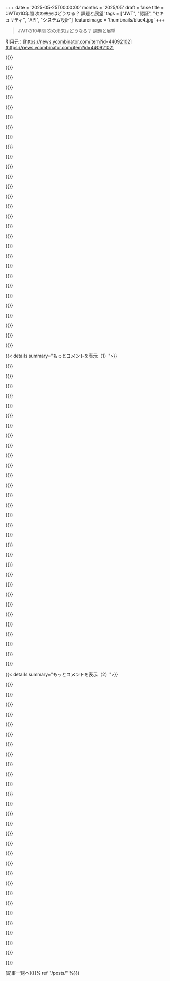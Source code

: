 +++
date = '2025-05-25T00:00:00'
months = '2025/05'
draft = false
title = 'JWTの10年間 次の未来はどうなる？ 課題と展望'
tags = ["JWT", "認証", "セキュリティ", "API", "システム設計"]
featureimage = 'thumbnails/blue4.jpg'
+++

> JWTの10年間 次の未来はどうなる？ 課題と展望

引用元：[https://news.ycombinator.com/item?id=44092102](https://news.ycombinator.com/item?id=44092102)




{{<matomeQuote body="俺がJWTで困るのは、ユーザーID以外の中身は長期間有効って思えないこと。<br>アカウントが危ない時はすぐに認証を止めたいでしょ？ってことは、結局リクエストごとに認証データベースを見なきゃダメってこと。それなら、JWTの中身もすぐそこで取れるじゃん。<br>役割だって、管理者から権限下げたらすぐ反映してほしいし。<br>そうすると、残るのはただ統一されたクライアントID形式だけで、それもまあ便利だけど、JWTの本来の「凄さ」じゃない気がするんだ。" userName="martinald" createdAt="2025/05/26 03:54:08" color="#ff5733">}}




{{<matomeQuote body="アクティブなユーザーのログアウトとか削除、権限変更って、そんなに頻繁じゃないから、失効リストのサイズは存在するトークンの数と比べたらすごく小さいんだ。<br>超速いLookupシステム（例えばブロードキャストとメモリ内のストア）で失効リストを持っておけばいいし、トークンの有効期限を短めに（5分から60分とか）すれば大丈夫。<br>これでトークンの有効性チェックの回数が大幅に減らせるし、認証システムが止まってもある程度大丈夫になる。基本的なアプリだと認証データが他のデータと同じデータベースに入ってるから関係ないかもしれないけど、大きなシステムだとそうじゃないことが多いからね。" userName="the_duke" createdAt="2025/05/26 04:55:49" color="#ff5733">}}




{{<matomeQuote body="それ聞くと、めっちゃ狭い分野でしか働いたことないみたいに聞こえるな。<br>頻繁じゃない？いや、エンタープライズソフトウェアとかプロジェクト管理とか、共同作業する系だと常に起きてるよ。<br>JWTみたいな技術でイライラするのは、RedditとかNetflixみたいな、滅多にない超有名サイトには合うけど、それ以外には全然合わないってこと。<br>みんなトークンの期限切れを待つんじゃなくて、権利をすぐに無効にしたいのにさ。<br>それなのに、誰かがブログ書いて、バカな”ソフトウェアアーキテクト”どもがそれしか選択肢ないみたいにしたせいで、みんなこの微妙な技術に苦労させられてるんだ。<br>JWT使わないとなんか間違ってるみたいになってるけど、ほんとは大規模な認証方法としては超ニッチなやり方のはず。<br>シンプルなCookieベースのトークンの方が、今でも多くのアプリにとってはるかに良い選択肢だよ。" userName="mattmanser" createdAt="2025/05/26 12:26:32" color="#ff5733">}}




{{<matomeQuote body="＞一番シンプルなクライアント認証状態のユースケースだと、アカウントが侵害されたらすぐに認証を無効化したい。ということは、結局リクエストごとに認証データベースを確認しないといけないし、クレームに入ってる他の情報もそこで素早く取れただろうと。<br>ついでに言うと、俺が前に作ったシステムでこの「アクセスするたびに失効チェックでDBを見なきゃいけない」って問題をうまく回避できた方法があるよ。大事なのは２つ気づくこと。<br>1. 失効（というか通常は「明示的なログアウト」のこと）って、多くのユーザーアプリのパターンでは実はかなり珍しいんだ。例えば、多くのウェブアプリでユーザーはめったに明示的にログアウトしないし、モバイルアプリだとさらに珍しい。<br>2. 失効リストは、トークンの有効期限と同じ期間だけ持っておけば良いんだ。例えばトークン有効期限が30分なら、正午にユーザーのトークンを失効させても、12時半にはその失効情報を捨てて良い。なぜなら、その失効の影響を受けるトークンはすべて期限切れになってるから。<br>だから、トークンの有効期限を比較的短く（例えば30分）すれば、失効リストのサイズはほぼ常にメモリに収まるんだ。で、俺が作ったのはこれ。<br>1. トークンが失効したかどうかのインターフェースは基本的に「getEarliestTokenIssuedAt(userId: string): Date」で、要は特定のユーザーのトークンが有効とみなされる一番古い発行時刻は何時か、っていうもの。だから、ユーザーの以前発行されたトークンを失効させるってことは、この日付をNow()に設定するだけで、それより前に発行されたトークンは無効とみなされるわけ。<br>2. postgresに、ユーザーIDと有効なトークンの一番早い日付だけを保存するテーブルを持っていた。でも、postgresのNOTIFY機能を使って、このテーブルに何か行が追加されたら、全サーバーにブロードキャストを送るようにしてたんだ。<br>3. 俺のサーバーは、そのテーブルのローカルコピーをメモリに持っていただけ。繰り返しになるけど、一番長いトークン有効期限より古いエントリは捨てて良かったから、これはメモリに収まったんだ。<br>万が一、何らかの理由で現在の失効リストがメモリに収まらなくなったとしても、システム内に「メモリがいっぱいだ」ってことを知らせる仕組みを作っておいて、そうしたらpostgres’にコールバックするようにしてたんだけど、これも数分後には自然と解消されるんだ。失効が減って、トークン有効期限の窓が過ぎればね。<br>これって実際より複雑に聞こえるけど、メリットはこれ。<br>1. ほとんどステートレスじゃないこと。スケーラビリティにすごく良かった。<br>2. トークン検証はほぼ常にメモリ内でできたこと。システムを数年運用したけど、メモリ内の失効リストが大きくなりすぎた状態には一度も当たらなかったよ。" userName="hn_throwaway_99" createdAt="2025/05/26 04:54:21" color="#ff5c5c">}}




{{<matomeQuote body="失効リストの提案RFCとかってあるの？" userName="CafeRacer" createdAt="2025/05/26 06:36:46" color="">}}




{{<matomeQuote body="不正利用されたトークンに関する思いつきなんだけど、うまくいくか分からないよ。<br>クライアントのIPアドレスとかをトークンに入れたらどうかな？そうすれば、別のIPアドレスからリクエストが来た瞬間にサーバーは拒否（して不正利用としてマーク）できるんじゃない？<br>ただし、大きなビルの中のDHCP／無線みたいに、IPアドレスが変わる人を無効にしちゃうってのは分かってる。" userName="fifticon" createdAt="2025/05/26 07:13:08" color="">}}




{{<matomeQuote body="これを見てみてもいいかも（まだドラフトだけど）：<br>https://datatracker.ietf.org/doc/draft-ietf-oauth-status-lis..." userName="pwlb" createdAt="2025/05/26 07:35:55" color="#ff33a1">}}




{{<matomeQuote body="誰かの認証を5分以内に無効にしないといけなくて、遅延が許されなかった例を何か教えてくれる？それって現実の生活より、架空の”ファイブナイン”（高可用性の指標）エンジニアリングみたいなものだと思うけどな。" userName="bilater" createdAt="2025/05/26 17:20:27" color="">}}




{{<matomeQuote body="Status Listは、ニアリアルタイム（ほぼリアルタイム）の失効要件は解決しないと思うな。<br>Status List自体にTTLがあって、そのTTLが切れるまで再読み込みされない。これは、ステートフルなRefresh TokenとステートレスなAccess Tokenを持つ一般的なやり方と実質的に似てるんだ。Status Listの”ttl”クレームは、その点でAccess Tokenの”exp”クレームと同じで、同じトレードオフがある。Status ListのTTLを短くすることはできるけど、それはキャッシュミスによる高遅延のネットワーク呼び出しの頻度が高くなるコストを伴う。<br>これを避けるための古典的な解決策（失効リスト全体がメモリに収まる一般的なケースで）は、トークン検証者に失効情報を伝播するためのプッシュ型かPub／Sub型のメカニズムを持つことだよ。" userName="unscaled" createdAt="2025/05/26 12:04:54" color="#45d325">}}




{{<matomeQuote body="JWTじゃないトークンって、本当に”Bearer”トークンって言えるの？" userName="pbreit" createdAt="2025/05/26 05:55:39" color="">}}




{{<matomeQuote body="あんたの説明だと、どのデバイスでログアウトしても「全デバイスからログアウト」になっちゃいそうじゃん。ユーザーがそんなこと望んでないだろうし、他に選択肢ないならそうなるかもだけどさ。" userName="fmbb" createdAt="2025/05/26 06:16:16" color="#45d325">}}




{{<matomeQuote body="ちょっと視点が狭いと思うな。例えばメールで送るmagic linkだって、有効期限かなり長くできるしさ。" userName="paulddraper" createdAt="2025/05/26 05:37:33" color="">}}




{{<matomeQuote body="ユーザーの”ログアウト”ってのは、使ってるデバイスからJWTを消すだけでいいはずだよ。トークンが漏れてないなら、バックエンドの作業はいらない。有効期限内のトークンをブラックリスト化するほど安全？いや、そこまでじゃないけど、まあまあのセキュリティと実装の簡単さの間で妥当な妥協点だろ。" userName="littlecranky67" createdAt="2025/05/26 07:23:29" color="#ff5733">}}




{{<matomeQuote body="従業員がクビになったときは？" userName="dcrazy" createdAt="2025/05/26 18:11:42" color="">}}




{{<matomeQuote body="Status ListのTTLについて、ドラフトではオプションで、キャッシュ更新はTTL満了を待たずにできる。TTLは古さの限界を示す。失効リスト更新頻度には限界があり、特権操作には短命トークンが推奨。長寿命トークンで特権操作を許してるなら、問題は失効リストじゃないかも。" userName="motorest" createdAt="2025/05/26 19:39:55" color="#ff5c5c">}}




{{<matomeQuote body="なんでJWTが認可（authorization）に使えないと思ってるのか分かんないな。それを”puppynoob”なやり方ってけなすのは、逆にあんたの知識が怪しいって言ってるようなもんだよ。GoogleのFirebaseみたいに何百万ユーザーもいる大きなシステムでは、ユーザーのクレームをトークンに保存して、それをパーミッション検証に使ってるんだからさ。" userName="hn_throwaway_99" createdAt="2025/05/26 05:17:33" color="#38d3d3">}}




{{<matomeQuote body="クライアントのIPアドレスって、あんたが思ってるよりずっとよく変わるんだぜ。特にモバイルネットワークだとね。" userName="hn_throwaway_99" createdAt="2025/05/26 11:15:12" color="">}}




{{<matomeQuote body="これが最善って感じかな（まあ、Bloom filter使えば失効リストのサイズをもっと縮められるけどね）、でもDoS攻撃に弱い気がするな。アカウントを1万個作って同時に全部ログアウトさせて、サーバーを遅いPostgreSQLモードに強制できるんじゃ？" userName="akoboldfrying" createdAt="2025/05/26 08:40:42" color="#38d3d3">}}




{{<matomeQuote body="magic linkは大体認証にしか使われない。だからプリンシパル削除や権限下げても、認証したやつは関連操作しかできず、チェックは検証後。magic link自体が認可クレームも運んでる場合は別。" userName="ithkuil" createdAt="2025/05/26 05:49:49" color="#785bff">}}




{{<matomeQuote body="解雇するって言ってからすぐアクセス消すとかじゃなくてさ、事前に消しとくか、少し猶予あげなよ（今日いっぱいは大丈夫とか、この会議の後ねとか）。どっちにしろ、JWTの有効期限が毎秒切れるか5分おきかとか、そんなこと全然関係ないよ。現実的なこと話したいんだ、ありもしないシナリオを夢見てるわけじゃないんだから。" userName="bilater" createdAt="2025/05/26 19:16:56" color="">}}




{{<matomeQuote body="Statuslistはリアルタイム取り消しには向いてないってば。あれはキャッシュしたり定期更新するリストの話なんだよ。5分遅れでもOKなら、Statefulなリフレッシュトークンで十分じゃん。Auth0とかKeycloakは対応してるよ。でも、管理画面みたいに即時取り消しが必要な場面もあって、その場合はStatelessトークンの速さとStatefulの安全性を両立させる別のアプローチ（APIチェックとか）が必要なんだ。WSO2とかがやってるやつね。Statuslistはその解決にならない。" userName="unscaled" createdAt="2025/05/27 08:49:09" color="#38d3d3">}}




{{<matomeQuote body="＞ ユーザーの「ログアウト」アクションは、使ってるデバイスからJWTを削除するだけでいい<br>そうある「べき」とは言わないかな。そうなる「かも」ね。他のデバイスのセッションを終わらせられなくても気にしないなら、それでいいけどさ。" userName="orphea" createdAt="2025/05/26 10:19:27" color="">}}




{{<matomeQuote body="JWTを5分でリフレッシュするのはマジで問題多すぎ。間違って招待しちゃった人のアクセス即止めたいとか、金融系で不正アクセスあった時にすぐ止めたいとか、ロール変更がすぐ反映されないとか、共同作業で困る場面がいっぱいあるんだ。あと、アイドルユーザーが頻繁にバックエンド叩いたり、IOTデバイスやモバイルアプリだとトークン期限切れでデータ取れないとか、プッシュ通知と連携しにくいとか、デメリットだらけなんだよ。" userName="martinald" createdAt="2025/05/26 23:12:40" color="#785bff">}}




{{<matomeQuote body="アカウント侵害時の取り消しはシステムによるよ。OIDCなら、短いAccess/IDトークン（秒〜分）と長いRefreshトークン（日〜月）を組み合わせて、即時性と透過的な再認証を両立できるんだ。銀行みたいに厳しいとこは両方短く、普通のアプリならRefresh長く、みたいに柔軟に設定できるのが良い点だね。" userName="mooreds" createdAt="2025/05/26 12:50:51" color="#785bff">}}




{{<matomeQuote body="取り消しリストはトークンが期限切れになるまで持っとけばいいだけなんだよ。例えば30分有効なトークンなら、取り消し記録も30分で消せる。こういうのはRedisみたいなシンプルなキーバリューストアを使うのにピッタリだね。dockerコンテナ立てて、手動で無効化されたトークンを、本来の有効期限と一緒に突っ込んどけばOK。" userName="vintermann" createdAt="2025/05/26 06:02:53" color="">}}




{{<matomeQuote body="＞ それは珍しいことではなく、エンタープライズソフトウェア、プロジェクト管理ソフトウェア、共同作業を行うあらゆる場所で常に起こっている<br>そういうシステムでも、全ての有効なトークンに比べて取り消されるトークンの数はまだ少ないってことで意見一致するでしょ？<br>＞ 他の皆は、トークンが期限切れになるのを待つのではなく、権利の即時取り消しを望んでいる。<br>取り消しリストを使えば、それでも即時取り消しはできるんだよ。取り消しを全てのRelying Partyに伝播させちゃえば、トークンは事実上、早期に期限切れになるんだから。" userName="konha" createdAt="2025/05/26 12:41:41" color="">}}




{{<matomeQuote body="＞ 認証システムのダウンタイムにシステムが耐えられるようにする<br>取り消しを扱うシステムのこと言ってる？もしそうなら、それがダウンしてる間も通常通り業務続けたら、君自身のシステムが脆弱になっちゃうじゃん。" userName="nextaccountic" createdAt="2025/05/27 09:53:51" color="">}}




{{<matomeQuote body="JWTが一部のサイトにしか合わないなんて嘘っぱちだよ。サービス設計のスキルがないだけじゃないの？「皆即時取り消ししたい」って言うけど、JWTは全然それを妨げないから。短い有効期限とか、jti denylistとか、色んな方法で対応できるんだ。自分で問題を複雑にしておいて、JWTのせいにするのはおかしいよ。" userName="motorest" createdAt="2025/05/26 19:46:40" color="#ff5c5c">}}




{{<matomeQuote body="トークン自体を保存する必要すらないかもね。Claimに含まれる、アカウントが良い状態にあるって示すデータだけを持っておけば。そうすれば何個でもトークン発行できるし、検証ステップでClaimが正しいことを確認すればいいだけ。" userName="bandoti" createdAt="2025/05/26 12:34:51" color="">}}




{{<matomeQuote body="個人的には，めちゃくちゃ短命なアクセストークンを持つことの複雑さとコストは，リクエストごとに1回DB見るより全然マシじゃね？" userName="afiori" createdAt="2025/05/26 18:07:24" color="">}}




{{< details summary="もっとコメントを表示（1）">}}

{{<matomeQuote body="JWT使おうと思うたびに，なんか最適じゃない気がして，まじで使えるユースケースを見つけられてないんだよね．2FAを例に考えても，JWT使うよりDBでユニークなチャレンジキー管理した方が，セキュリティや試行回数制限の面で優れてると思うんだ．Server-server通信とかmicroserviceでも必要か疑問．結局，DB参照の方がマシなんじゃない？" userName="hdjrudni" createdAt="2025/05/26 01:51:34" color="#ff5733">}}




{{<matomeQuote body="JWTにはclaimsを含めることができるんだ．これが違い．JWTは最初から少し複雑なデータ構造になってる．認証(authN)と認可(authZ)をまとめてできるよ．<br>個別のブラウザクッキーでも全部できるけど，複雑になるだろうね．でも，セッションクッキーをDBに保存すれば，サーバー側でclaimsを扱って，そのクッキーで全部紐付けられる．だから，どっちの方法でもできると思うよ．JWTは相互認証（共有シークレット）だけど，クッキーはそうじゃない．" userName="gerdesj" createdAt="2025/05/26 02:07:11" color="#785bff">}}




{{<matomeQuote body="何だって「claims」を含めることはできるよ．ClaimsなんてJSONオブジェクトのフィールドにすぎないんだから．<br>もしLibsodiumのsecretboxベースで独自のトークン形式を使ってるなら，`secretbox_seal(secret_key, json_encode(claims))` ってやるだけ．超簡単ワンライナーだよ．JSONじゃなくてMessagePackとかprotocol buffers使えば，トークンサイズも少し節約できる．<br>JWTは他に，key rotationの扱い方（「kid」claimとJWKs discovery urls使うとか），bearer tokenをPoP構造（DPoP）に紐付けるとか，そういう標準化をやってくれるかもしれないけど，それは全部標準化の話．そして標準として，JWTは柔軟すぎだし曖昧すぎる．もっと良い標準案も出てるし，JWTが使われてるほとんどのこと（相互運用性のないアクセストークン）には過剰だよ．" userName="unscaled" createdAt="2025/05/26 05:36:44" color="#ff5733">}}




{{<matomeQuote body="＞ 何がユースケースなの？<br>僕がいつも聞くJWTのユースケースって，だいたい”serverless”の流行り/バズの一部だったね．理論的にはこう説明されてた：JWTを使えば，認証に関してアプリケーションロジックをステートレスにできる．だから，セッションDB/KVストアからユーザー情報をロードする必要がない．リクエストの中に全部入ってるから…．それが意味をなす唯一の方法は，アプリ自体がストレージを全く持たない場合だけだ．認証ソースも含めて，全部リモートのAPI/サービスに依存してる場合．そういうアプリも確かにあるだろうけど，ほとんどの場合はそう使われてるとは思えないね．<br>この業界が新しいキラキラしたものに夢中になる能力を，決して過小評価しちゃいけないよ．<br>何年も前，ジュニア開発者と仕事したときに，目から鱗の経験をしたんだ．彼が，CRUDなPHP/MySQLアプリを書いてたんだけど，mysql環境の設定で問題があって，”localhost”接続でよくあるソケット接続の問題だったんだ．でも，彼はその問題を理由にアプリ全体をMongoDBを使うように書き換えることにしたんだ．<br>言ったように：この業界が新しいキラキラしたものに夢中になる能力を，決して過小評価しちゃいけないよ．" userName="stephenr" createdAt="2025/05/26 03:12:24" color="#ff5733">}}




{{<matomeQuote body="JWTが存在するずっと前は，信頼できないチャネルを通して信頼できるデータを渡したいとき，独自の方法で署名/暗号化ペイロードを送ってたんだ．フォームフィールドに入れるとかね．今，JWTがあるから，それをやる標準的な方法があるんだ．だから，いろんな言語で同じ退屈なコードを何度も書かなくて済む．フィールド1つで文字列を渡すだけで，それがJWTだって誰かに言えば，どうパースすればいいか分かる．もう自分独自の特別なやり方をドキュメント化する必要もないんだ．<br>結局のところ，これは，以前は標準的な解決策がなかった特定の問題に対する単なる標準なんだ．もしそういうデータを渡すのがユースケースにとって問題じゃないなら，このツールは必要ない．<br>君のProtobufの例を使うと，Protobufやそれに似たツールが存在しない時代があった．Java，PHP，Pythonで全く同じプロトコルコードを手書きするのがどれだけ絶対的に退屈な作業だったか，僕は言えるよ．でも，自分でプロトコルを書かなきゃいけない状況になったことがないなら，手作業でやる苦痛も，Protobufを使う喜びも，どっちも知らないんだ．それでいいんだけどね．" userName="harrall" createdAt="2025/05/26 02:39:10" color="#ff5c5c">}}




{{<matomeQuote body="JWTの問題は，標準なのにめっちゃよく間違った使われ方してることだね．" userName="afiori" createdAt="2025/05/26 10:24:25" color="">}}




{{<matomeQuote body="＞ わかんない，何がユースケースなの？ サーバー間通信？<br>サーバー間でのJWTは，たいてい署名と一緒に使われるんだ．HMACモードじゃなくてね（だからグローバルに共有されるHMAC鍵はいらない）．<br>そうすると，発行側はJWKSエンドポイントを公開するだけでいいんだ．使う側（ダウンストリーム）はそのエンドポイント見に行けばいいから，公開鍵を配るみたいな余計なメンテがいらないよ．" userName="formerly_proven" createdAt="2025/05/26 08:39:49" color="#ff5733">}}




{{<matomeQuote body="僕はJWTを使って，キャッシュされたリソースの認証をやってるよ．Edge Workerで権限確認して，DBにラウンドトリップせずにキャッシュリソースを提供できる．これをJWTなしでどうやるか（自作以外で）はよく分かんないな．ここには”ユースケースが見えない，X使えよ”みたいな意見が多いけど，こういう標準って，たとえそんなに一般的じゃなくても，有効なユースケースの結果としてほぼ必ず生まれるものなんだよ．" userName="jmhmd" createdAt="2025/05/26 16:16:18" color="#ff33a1">}}




{{<matomeQuote body="君のシナリオでも，偽造JWTをX回試行した後にユーザーIDに追加の保護を適用することはできるよ．少なくとも，無効な署名のJWTが来たらアラート出すとか．それか，2FAチャレンジキーをJWTの中に入れちゃうとか，ただJWTをクライアントと共有する情報を保持するコンテナとして使うとかね．<br>クッキーで既にできないこと以上のことはJWTではできないっていう意見には同意だけど，ユースケースはウェブブラウザじゃなくてアプリ，特に生のHTTP APIコールしてクッキーJarを実装してないアプリ向けだと思うんだ．<br>で，ほとんどの会社が”アプリファースト開発”するせいで，結局ウェブブラウザでもJWTをサポートしなきゃいけなくなって，既存のクッキーJarを活用する代わりに，手動でlocalstorageとかアプリケーション状態に入れちゃうんだよね．<br>つい最近，プラットフォームがJWTしか渡さなかったから，SSOソリューションをJWTで実装せざるを得なくなって，最終的にJWTを暗号化されたHttpOnlyクッキーの中に入れたんだ．なんか”hat-on-a-hat”（過剰）な感じだったけど，まあいいか．" userName="alisonatwork" createdAt="2025/05/26 02:27:43" color="#ff5c5c">}}




{{<matomeQuote body="webブラウザでJWTをlocalstorageとかに入れるのめんどいじゃん？cookieでよくね？<br>うちもSSOでJWT使ったけど、暗号化HttpOnly cookieに入れたよ。ちょっと変？なんで？cookieにJWT置くの普通じゃん。サーバー側でフロント作るなら最初のリクエストで認証必要だし、どうせcookie以外には頼れないしね。" userName="codethief" createdAt="2025/05/26 11:27:23" color="#ff5c5c">}}




{{<matomeQuote body="jtiクレームっていうのがあって、トークンIDを保存できるから、サーバー側で発行した全てのトークンを追跡できるよ。256bitをブルートフォースで破るのは非現実的だし、それより危ないシステムいっぱいあるじゃん。孤立したJWT署名ってのはすごく特定の例に見えるな。俺にとってJWTのいい点は、asymm signedして検証できることだな（ID tokens）。" userName="kro" createdAt="2025/05/26 04:54:55" color="#ff5c5c">}}




{{<matomeQuote body="これ、数年前のIDカンファレンスであったJWT作者の一人、Brian Campbell氏の動画。見てみて。URLは<br>https://www.youtube.com/watch?v=IgKRGS6cQWw<br>JWTって人気だけど、セキュリティ界隈じゃめちゃくちゃ叩かれてるんだ（”ひどい標準”、”猿が作ったRFC”とか）。実際、仕様書に根本的な欠陥があって、それが脆弱性につながってる。この動画は、JWTのダメなところと、それが本当にダメなのかを真剣に見ていく感じ。" userName="mooreds" createdAt="2025/05/26 13:13:26" color="#45d325">}}




{{<matomeQuote body="JWTってデカいし、JS使う人はエンコーディングが暗号化じゃないってよく忘れがちだよね。ニュースサイトのトラッカーがurl／headerで俺の氏名とかメールアドレス入りのJWTを3rd partyに送ってるの見たよ。プライバシーポリシー違反じゃん。でも、JWTはすごくオープンで便利。トークン見ればサイトのアーキテクチャ設計についていっぱい学べるから。" userName="methou" createdAt="2025/05/26 01:50:40" color="#ff5733">}}




{{<matomeQuote body="tptacek氏の調査（https://fly.io/blog/api-tokens-a-tedious-survey）は読むべき！みんなMediumとかLLMで決めてるけど、JWTは多くの用途に合わない。低トラフィックならランダムIDがベスト。軽くて安全、取り消しも簡単。セッション固定とタイミング攻撃に注意してね。対策は安全なID生成とDB検索時のハッシュ化。無理ならProtobufとかMacaroonsみたいな独自形式の方が、軽くて自由に設計できるからおすすめ。" userName="unscaled" createdAt="2025/05/26 12:42:59" color="#785bff">}}




{{<matomeQuote body="俺はJWTとか他のいろんな標準を使ってるけど、自分で選んだわけじゃないんだよね。君が提案するみたいにできたら、すごくシンプルになって最高なんだけど、自分でmulti-org／SSO／2FAの認証プラットフォームなんて作らないし。そういう認証機能が必要だから、アプリがでかいからじゃなくて（小さいアプリだよ）、これらの標準を使うことになったんだ。" userName="lyu07282" createdAt="2025/05/26 14:25:30" color="">}}




{{<matomeQuote body="セッションIDをハッシュインデックスでインデックス化するだけじゃダメだよ。Postgresのハッシュとか暗号論的じゃないから、衝突が細工できて結局総当たりみたいになることがある。だから、DB検索する前にID自体を暗号学的ハッシュでハッシュ化してから検索する方が、タイミング攻撃対策としてはずっと安全なんだ。" userName="nh2" createdAt="2025/05/27 00:32:09" color="#38d3d3">}}




{{<matomeQuote body="sessionIDはcookie盗まれるとヤバいよね。IPに紐付ける手もあるけど手間かかる。JWTなら、ペイロードにIP入れとけば、違うIPからのリクエストは再認証させて新しいJWTを再発行すればいいんだ。ネットワークRoamingしてる顧客にも対応しやすいよ。" userName="slt2021" createdAt="2025/05/26 20:21:35" color="#785bff">}}




{{<matomeQuote body="＞中身？全然驚かないね、俺のフルネームとかメールアドレスとか＜br＞俺の記憶が正しければだけど、まさにこれがあるからJWTには個人を特定できる情報入れない方がいいって推奨されてるんじゃないの？" userName="jpc0" createdAt="2025/05/26 11:12:11" color="">}}




{{<matomeQuote body="えーと、JWTは署名されてるんだよ−署名はそれ自体が暗号化じゃない。でも、リンクされた記事にも書いてあるけど、JWEっていうのもある。そっちは完全に暗号化されてるね。" userName="littlecranky67" createdAt="2025/05/26 11:30:37" color="#38d3d3">}}




{{<matomeQuote body="サーバー間のJWTは好きだよ。でもサーバーとクライアント間で使うと、結局cookieとかsessionを作り直すことになるんだよね。あくまで俺の経験と意見だけど。みんなの意見も聞きたいな。" userName="genghisjahn" createdAt="2025/05/26 01:02:14" color="">}}




{{<matomeQuote body="Cookiesはサーバー制御だけどJWTは双方の信頼が必要。自分のとこはApacheとかPrivacyIDEAも絡んでCookiesとJWTを両方使ってるよ。authNにCookies、authZにJWTって感じかな。Cookiesでも両方できそうだけど、claimsを渡すにはJWTの方が楽だね。" userName="gerdesj" createdAt="2025/05/26 01:28:18" color="#ff5c5c">}}




{{<matomeQuote body="俺は主にRSA鍵ペアでJWTを使ってる。相手のサービスに鍵ペアを作ってもらって、公開鍵を送ってもらうんだ。秘密鍵は絶対に見ない。そうすれば、相手のトークンを公開鍵で検証できるんだよ。こうすれば秘密鍵を共有する心配がないね。秘密鍵は相手のサービスから絶対に出ないから。" userName="genghisjahn" createdAt="2025/05/26 02:05:53" color="#38d3d3">}}




{{<matomeQuote body="それってOIDC/JWKSのことじゃないの？ あれもPKIを使って公開鍵でJWTを検証するよね。" userName="lyu07282" createdAt="2025/05/26 12:06:10" color="#38d3d3">}}




{{<matomeQuote body="たぶん、公開鍵で検証って言いたかったんだと思うよ。" userName="firesteelrain" createdAt="2025/05/26 02:32:26" color="">}}




{{<matomeQuote body="そうだよ。公開鍵で検証って言いたかったんだ。（顔面パーム、修正済み）" userName="genghisjahn" createdAt="2025/05/26 03:16:44" color="">}}




{{<matomeQuote body="ごっちゃになりやすいよね。" userName="firesteelrain" createdAt="2025/05/26 08:18:21" color="">}}




{{<matomeQuote body="＞Then I can verify all their tokens with the private key.＜<br>うーん。違うよ。トークンは公開鍵で検証するものだよ、秘密鍵じゃなくて。そんな誤用を許容するライブラリ、何使ってるの？" userName="some_furry" createdAt="2025/05/26 02:19:53" color="#ff33a1">}}




{{<matomeQuote body="cookieはブラウザがドメインごとに制御するから、普通はドメインを跨いで再利用できないよ。あとcookieは暗号署名されてないからクライアント/ブラウザに簡単に偽造されちゃう。一方JWTはドメインを跨いで使えるんだ。だからIDPから発行されたJWTを別のドメインで信頼させることができる。暗号署名はデータの整合性検証に役立つね。sessionはたいてい単一のbackend/application serverに紐づいてる。別のアプリでsessionデータを再利用するのは難しいんだ。それに対してJWTは、異なるアプリサーバー/マイクロサービス間でsessionデータを共有できるんだよ。" userName="slt2021" createdAt="2025/05/26 01:25:32" color="#785bff">}}




{{<matomeQuote body="”Also cookies are not cryptographically signed and thus easily forgeable by the client/browser．”<br>俺のApacheのWeb的なやつは、ちゃんと暗号化されたクッキーを喜んで配ってるぜ：<br>https://httpd．apache．org/docs/2．4/mod/mod_session_crypto．htm<br>そこで君が書いてるクロスサイトの問題も解説されてるよ。<br>JWTsは相互に共有された秘密鍵で、ノブが付いたまま渡せるー中にたくさんのデータを保存できるんだ。クッキーはどっちかっていうと一発使い切りで、一つのデータって感じかな。" userName="gerdesj" createdAt="2025/05/26 01:35:42" color="#785bff">}}




{{<matomeQuote body="暗号化だけじゃ普通は認証にはならないから、そのApacheのモジュールがユーザーにis_admin＝0を1にひっくり返すのを許しちゃっても驚かないな。暗号化がそういう操作に対して十分もろいならね。特にあのページが3DESって書いてるからね。" userName="formerly_proven" createdAt="2025/05/26 08:48:34" color="#ff33a1">}}

{{</details>}}




{{< details summary="もっとコメントを表示（2）">}}

{{<matomeQuote body="＞ Also cookies are not cryptographically signed and thus easily forgeable by the client/browser<br>確かにクッキーに署名しないこともできるけど、俺が知ってるサーバーライブラリでそれがデフォルトになってるものはないよ。もし使ってるライブラリが署名に秘密鍵を要求しないなら、それは報告すべき問題だね。<br>あと、JWTのライブラリでalgorithmに”none”をデフォルトにしてるのも知らないな（一部は仕様に反して完全に避けてるけど）、まあJWTも安全じゃない使い方はできるけどね。" userName="kevlened" createdAt="2025/05/26 02:43:33" color="#38d3d3">}}




{{<matomeQuote body="どっちかって言うと、10年間ツール周りで苦労したって感じかな。<br>もっと良い解決策がどんなのかは知らないけど、OAuthとかJWTの設定って、どの技術使っててもなんか大変なんだよね。" userName="pjmlp" createdAt="2025/05/26 06:06:23" color="">}}




{{<matomeQuote body="＞ It’s often said that one sign of a standard having succeeded is that it’s used for things that the inventors never imagined．<br>それは確かに、何かの役立ち具合とか、いろんなことに使える汎用性の証拠だよね。おめでとうって感じかな。" userName="90s_dev" createdAt="2025/05/25 23:45:22" color="">}}




{{<matomeQuote body="Hacker NewsでJWTとかOAuthの記事を遡って検索してみると、JWTって何で何じゃないの？みたいな堂々巡りの議論が何百件も見つかると思うよ。みんなこの二つを分けて考えられないみたいだね。" userName="vrosas" createdAt="2025/05/26 00:23:53" color="">}}




{{<matomeQuote body="正直まだあんまり理解してないんだよね。最後に使ったのはたぶん2016年か2018年くらいのクライアント案件で、その時学んだこと全部忘れちゃったよ。でもRFCがあるってのは結構すごいなと思うけど。" userName="90s_dev" createdAt="2025/05/26 01:10:07" color="">}}




{{<matomeQuote body="簡単に考えるなら、誰が作ったかを証明するちょっとした暗号的なオマケがくっついたただのJSONオブジェクト、って考えるのが一番わかりやすいと思うよ。" userName="marifjeren" createdAt="2025/05/26 01:43:58" color="">}}




{{<matomeQuote body="JSON Web TokensはJSON Object Signing and Encryption （JOSE）っていう標準ファミリーの一部で、Webで扱いやすい形で暗号の元を入れられる箱みたいなもんなんだ。JWS （署名されたデータ）は有名だけど、JWE （暗号化されたデータ）とかJWK （鍵のデータ）もあるよ。JOSEを使えば、暗号システムで必要なデータや鍵を表現するのにいちいち新しく考えなくて済むんだ。一番使われるのは認証システムでJWSが使われる場合だけど、他にも使い道はたくさんある。完璧じゃないけど、アプリ側で暗号を扱うのをすごく簡単にしてくれたんだよ。" userName="deeringc" createdAt="2025/05/26 14:02:09" color="#785bff">}}




{{<matomeQuote body="SameSiteとかCSP-headersがある今、JWTの存在意義がよく分かんないんだよね。<br>バックエンドの視点からすると、ほとんどのフレームワークはクッキーでセッション管理機能が最初から入ってるから、特定のクライアントを無効にするのがめっちゃ簡単なんだ。<br>でもJWTだとそういうのがあんまりないから、クライアントを管理するためにセッション周りの機能を全部自分で作らないといけないんだよね。" userName="TheChaplain" createdAt="2025/05/26 04:52:10" color="#45d325">}}




{{<matomeQuote body="SameSiteとかCSP HeadersとJWTって、全然関係ないよ。俺はSPAとRESTのバックエンドの認証にJWT使ってるけど、JWTはCookieに保存してるんだ（SameSite=strictとHttpOnlyでね）。" userName="littlecranky67" createdAt="2025/05/26 07:27:53" color="">}}




{{<matomeQuote body="JWTは大好きなんだけど、複雑な認可情報を詳しくコンパクトに伝える、もっと良い標準があるといいなと思うんだ。<br>パーミッション（よくあるスコープより複雑なやつ）をJWTに入れようとしたら、すぐにサイズが大きくなっちゃった。ロール情報を入れても、結局ロジックが一箇所に集まっちゃう。<br>たぶん、複雑な認可情報を一つのオブジェクトで繰り返し渡すっていう考え方が根本的に間違ってるのかもだけど、もしアイデンティティ標準で何か一つ欲しいって言われたら、これが一番上に来るね。" userName="marifjeren" createdAt="2025/05/26 01:41:39" color="#38d3d3">}}




{{<matomeQuote body="権限をJWTに入れるとすぐデカくなるってやつ、うちはビットマスクで解決したよ。<br>例えば、「Calendarオブジェクトから読み取りを許可する」っていうアクセスルールをエンコードしたいとするじゃん？よくあるCRUD操作は4ビットでエンコードできるんだ。全ビットがゼロならアクセスなし。最初のビットが1なら作成できる。二番目が1なら読み取りできる、みたいにね。<br>で、もしシステムに32種類のオブジェクトタイプがあったら、「13番目の位置がカレンダーをエンコードしてる」みたいにできる。だから、32*4 = 128ビット、つまりたったの16バイトで、32種類のオブジェクトに対するCRUDルールの情報をエンコードできちゃうんだ。<br>確かに複雑に聞こえるけど、ライブラリにしちゃえば、もう考える必要なくなるよ。" userName="kgeist" createdAt="2025/05/26 05:51:45" color="#38d3d3">}}




{{<matomeQuote body="それは、オブジェクトのタイプ内で区別がない限りはうまくいくやり方だね。<br>「**どの**」カレンダーを編集できるの？全部？<br>アクセスできるリポジトリを全部トークンに入れる、なんて要望は時々あるんだけど、それは…難しいだろうね。" userName="hirsin" createdAt="2025/05/26 13:31:00" color="#38d3d3">}}




{{<matomeQuote body="全ての場合に有効ってわけじゃないのは同意だよ。<br>うちは、サービス固有の複雑なアクセス制御ロジックがあって、トークンで分かりやすく表現しにくい場合もあるから、DBを見る必要もあるんだ。でも、それは普通問題ない（パフォーマンス的にもね）。だって、作業するエンティティを取得するためにどうせDBに繋がなきゃいけないからさ。<br>アクセストークンは、「ユーザーは原則としてカレンダーにアクセスできるかな？」みたいな一般的なチェックのDB負荷を減らしてくれるんだ。そして、アクセスできるユーザーに対しては、サービスが必要ならDBで追加のチェックをするんだよ。「このカレンダーの本当の所有者はユーザーかな？」とか、他の追加のアクセスロジックがあればね。<br>「ユーザーは原則としてカレンダーにアクセスできるかな？」っていう一般的なケースのチェックは、DBやキャッシュに全く負荷をかけずに、UIでメニュー項目を隠したり、即座に403エラーを返すのにも役立つんだ。" userName="kgeist" createdAt="2025/05/26 18:02:02" color="#ff5733">}}




{{<matomeQuote body="Biscuitをチェックしてみるといいかもよ。<br>「Biscuitは分散検証、オフラインでの権限縮小、そして論理言語に基づいた強力なセキュリティポリシー強制を備えた認可トークンです」だってさ。詳しくは https://www.biscuitsec.org を見てみて。" userName="JimDabell" createdAt="2025/05/26 03:36:09" color="#785bff">}}




{{<matomeQuote body="認可って、本当に一般的に解決できる問題じゃないんだよね。どんな大きなシステムだって、結局は独自の「こうしたい」って癖が出てきちゃうんだ。<br>それを一般化しようとすると、痛い目に遭って苦しむことになるし、最終的にはAWS IAMみたいな感じになっちゃうんだよ。" userName="cyberax" createdAt="2025/05/26 02:56:18" color="">}}




{{<matomeQuote body="https://zanzibar.tech/ を見てみてよ。" userName="mparnisari" createdAt="2025/05/26 16:19:51" color="#ff33a1">}}




{{<matomeQuote body="ああ、トークンってほんと、あっという間に長くなるよね。俺たちも5年前に、クライアントにロールを渡すためにJWTを使ってみようとしたんだけど、結局色々な問題が出てきちゃったんだ。" userName="Bilal_io" createdAt="2025/05/26 01:55:27" color="">}}




{{<matomeQuote body="HN（Hacker News）の伝説から、前知識として読んでおくと良いのがこれだよ。<br>https://fly.io/blog/api-tokens-a-tedious-survey/" userName="jrvarela56" createdAt="2025/05/26 03:06:07" color="#ff5c5c">}}




{{<matomeQuote body="Pasetoの方がいいよ（https://paseto.io/）。でも残念ながら、OAuthはJWTを使わせるんだよね。" userName="francislavoie" createdAt="2025/05/26 02:20:38" color="">}}




{{<matomeQuote body="俺が知る限り、OAuthはJWTを必須にしてないよ（実際にはよくJWTが使われるけど、不透明なトークンでいいはず）。でも、OAuthをベースにしたOpenID ConnectはJWTが必須なんだ。" userName="JimDabell" createdAt="2025/05/26 03:09:47" color="#45d325">}}




{{<matomeQuote body="OAuthのいくつかのオプション拡張RFCや新しいOAuth 2.1ドラフトなんかはJWTに依存したり推奨したりしてるよ。コアのOAuth 2.0はJWTを強制してないんだけど、OpenID Connectの影響とかもあって、JWTが必要なOAuthの使い方が増えてるんだ。<br>特にクライアント認証やProof-of-Possessionのところで、JWTが推奨されてるよ。例えばOAuth 2.1ではDPoPの実装方法としてJWTベースが推奨されてるんだ。" userName="unscaled" createdAt="2025/05/26 05:57:07" color="#38d3d3">}}




{{<matomeQuote body="＞ OAuth forces the usage of JWT.<br>OAuthじゃなくてOIDCがIDトークンに要求してるんだ[0]。OAuthはJWTより前にできてるけど、拡張でJWTを使うことが多いね。<br>それにしても、Pasetoの需要ってあるのかな？<br>うちの会社でもPaseto[1]の課題が何年も前からあるけど、コミュニティのサポートはイマイチみたい。実装もライブラリばっかりっぽいしね[3]。他のコメントも参考になるよ[2]。" userName="mooreds" createdAt="2025/05/26 13:11:51" color="#785bff">}}




{{<matomeQuote body="他の人も言ってるように、実際には拡張とかOIDCでJWTが事実上強制されてるよね、俺はちょっと短く言っただけなんだ。<br>これは需要の話じゃなくて、こうした設計がイマイチなAPIの危険性を解決して、ウェブ全体のセキュリティを向上させるための話であるべきなんだ。" userName="francislavoie" createdAt="2025/05/26 16:17:34" color="">}}




{{<matomeQuote body="他の選択肢もあるよ。<br>確認してみて：https://cozejson.com<br>仕様はこちら：https://github.com/Cyphrme/Coze" userName="Zamicol" createdAt="2025/05/26 08:44:43" color="">}}




{{<matomeQuote body="俺はあんまり好きじゃないな、JSONをそのまま送るのは、多くの認証フローで要求されるみたいにURLにエンコードするときに問題があるんだ。Pasetoはバージョン＋ペイロード＋署名全体をエンコードして、持ち運びやすくしてる。<br>もちろんCozeのJSON全体をbase64エンコードすることもできるけど、それは仕様の一部じゃないし、仕様が弱いってことだね。" userName="francislavoie" createdAt="2025/05/26 16:22:07" color="">}}




{{<matomeQuote body="ふーん、SAMLがぶち当たるような二重署名問題が、ここではどうなるんだろうね。誰かが余分なsigオブジェクトを追加したらどうなるの？" userName="hirsin" createdAt="2025/05/26 13:34:07" color="">}}




{{<matomeQuote body="どうしてそれが優れてるのか、潜在的な暗号攻撃についての漠然とした話を除けば、俺には分からないな？<br>なんかNIH（Not Invented Here）症候群的な独自シリアライズ形式で、暗号スイートも固定されてるみたいだ。委譲とかクレームみたいなユースケースはサポートしてなさそうだし。" userName="cyberax" createdAt="2025/05/26 02:54:55" color="">}}




{{<matomeQuote body="記事の下の方にある講演を見てみて。JWT/JOSEは危険な落とし穴だらけなんだ、それは理論だけじゃなくて、何度も設計が不十分で、書かれてる通りに正しく実装するのはリスクが高すぎることが示されてる。<br>より少なくて、既知の安全な暗号プリミティブを仕様の一部として使うことで、セキュリティを間違えることが不可能になって、悪用できなくなるんだ。" userName="francislavoie" createdAt="2025/05/26 03:04:37" color="#38d3d3">}}

{{</details>}}



[記事一覧へ]({{% ref "/posts/" %}})
